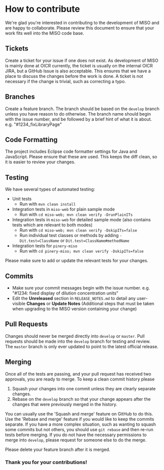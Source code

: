 # How to contribute

We're glad you're interested in contributing to the development of MISO and are happy to collaborate.
Please review this document to ensure that your work fits well into the MISO code base.

## Tickets

Create a ticket for your issue if one does not exist. As development of MISO is mainly done at OICR
currently, the ticket is usually on the internal OICR JIRA, but a GitHub Issue is also acceptable.
This ensures that we have a place to discuss the changes before the work is done. A ticket is not
necessary if the change is trivial, such as correcting a typo.

## Branches

Create a feature branch. The branch should be based on the `develop` branch unless you have reason
to do otherwise. The branch name should begin with the issue number, and be followed by a brief hint
of what it is about. e.g. "#1234_fixLibraryPage"

## Code Formatting

The project includes Eclipse code formatter settings for Java and JavaScript. Please ensure that
these are used. This keeps the diff clean, so it is easier to review your changes.

## Testing

We have several types of automated testing:

* Unit tests
  * Run with `mvn clean install`
* Integration tests in `miso-web` for plain sample mode
  * Run with `cd miso-web; mvn clean verify -DrunPlainITs`
* Integration tests in `miso-web` for detailed sample mode (also contains tests which are relevant to both modes)
  * Run with `cd miso-web; mvn clean verify -DskipITs=false`
  * Run individual test classes or methods by adding `-Dit.test=ClassName` or `Dit.test=ClassName#methodName`
* Integration tests for `pinery-miso`
  * Run with `cd pinery-miso; mvn clean verify -DskipITs=false`

Please make sure to add or update the relevant tests for your changes.

## Commits

* Make sure your commit messages begin with the issue number. e.g. "#1234: fixed display of
  dilution concentration units"
* Edit the **Unreleased** section in `RELEASE_NOTES.md` to detail any user-visible **Changes** or
  **Update Notes** (Additional steps that must be taken when upgrading to the MISO version
  containing your change)

## Pull Requests

Changes should never be merged directly into `develop` or `master`. Pull requests should be made into
the `develop` branch for testing and review. The `master` branch is only ever updated to point to the
latest official release.

## Merging

Once all of the tests are passing, and your pull request has received two approvals, you are ready to
merge. To keep a clean commit history please

1. Squash your changes into one commit unless they are clearly separate changes.
2. Rebase on the `develop` branch so that your change appears after the changes that were previously
merged in the history.

You can usually use the 'Squash and merge' feature on GitHub to do this. Use the 'Rebase and merge'
feature if you would like to keep the commits separate. If you have a more complex situation, such as
wanting to squash some commits but not others, you should use `git rebase` and then re-run tests
before merging. If you do not have the necessary permissions to merge into `develop`, please request
for someone else to do the merge.

Please delete your feature branch after it is merged.

### Thank you for your contributions!

